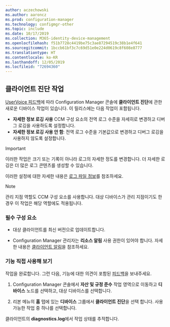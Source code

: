 ```yaml
---
author: aczechowski
ms.author: aaroncz
ms.prod: configuration-manager
ms.technology: configmgr-other
ms.topic: include
ms.date: 10/17/2019
ms.collection: M365-identity-device-management
ms.openlocfilehash: f51b7728c4419be75c3ae87294519c38b1e4f641
ms.sourcegitcommit: 1bccb61bf3c7c69d51e0e224d0619c8f608e8777
ms.translationtype: HT
ms.contentlocale: ko-KR
ms.lasthandoff: 12/05/2019
ms.locfileid: "72694360"
---
```

## <a name="bkmk_diag"></a> 클라이언트 진단 작업

<!--4433455-->

[UserVoice 피드백](https://configurationmanager.uservoice.com/forums/300492-ideas/suggestions/33690070-enable-disable-verbose-or-debug-logging-from-built)에 따라 Configuration Manager 콘솔에 **클라이언트 진단**에 관한 새로운 디바이스 작업이 있습니다. 이 릴리스에는 다음 작업이 포함됩니다.

- **자세한 정보 로깅 사용** CCM 구성 요소의 전역 로그 수준을 자세히로 변경하고 디버그 로깅을 사용하도록 설정합니다.
- **자세한 정보 로깅 사용 안 함**: 전역 로그 수준을 기본값으로 변경하고 디버그 로깅을 사용하지 않도록 설정합니다.

> [!IMPORTANT]
> 이러한 작업은 크기 또는 기록이 아니라 로그의 자세한 정도를 변경합니다. 더 자세한 로깅은 더 많은 로그 콘텐츠를 생성할 수 있습니다.

이러한 설정에 대한 자세한 내용은 [로그 파일 정보](/sccm/core/plan-design/hierarchy/about-log-files#bkmk_reg-client)를 참조하세요.

> [!NOTE]
> 관리 지점 역할도 CCM 구성 요소를 사용합니다. 대상 디바이스가 관리 지점이기도 한 경우 이 작업은 해당 역할에도 적용됩니다.

### <a name="prerequisites"></a>필수 구성 요소

- 대상 클라이언트를 최신 버전으로 업데이트합니다.

- Configuration Manager 관리자는 **리소스 알림** 사용 권한이 있어야 합니다. 자세한 내용은 [클라이언트 알림](/sccm/core/clients/manage/client-notification#client-notification)을 참조하세요.

### <a name="try-it-out"></a>기능 직접 사용해 보기

작업을 완료합니다. 그런 다음, 기능에 대한 의견이 포함된 [피드백](/sccm/core/understand/find-help#product-feedback)을 보내주세요.

1. Configuration Manager 콘솔에서 **자산 및 규정 준수** 작업 영역으로 이동하고 **디바이스** 노드를 선택하고, 대상 디바이스를 선택합니다.

1. 리본 메뉴의 **홈** 탭에 있는 **디바이스** 그룹에서 **클라이언트 진단**을 선택 합니다. 사용 가능한 작업 중 하나를 선택합니다.

클라이언트의 **diagnostics.log**에서 작업 상태를 추적합니다.
